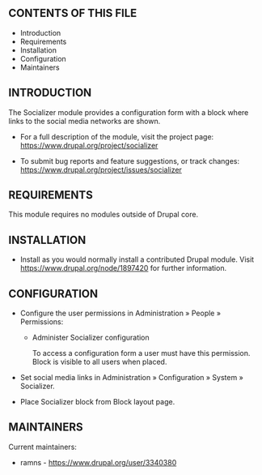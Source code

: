 CONTENTS OF THIS FILE
---------------------

* Introduction
* Requirements
* Installation
* Configuration
* Maintainers

INTRODUCTION
------------

The Socializer module provides a configuration form with a block where links to
the social media networks are shown.

* For a full description of the module, visit the project page:
  https://www.drupal.org/project/socializer

* To submit bug reports and feature suggestions, or track changes:
  https://www.drupal.org/project/issues/socializer

REQUIREMENTS
------------

This module requires no modules outside of Drupal core.

INSTALLATION
------------

* Install as you would normally install a contributed Drupal module. Visit
  https://www.drupal.org/node/1897420 for further information.

CONFIGURATION
-------------

* Configure the user permissions in Administration » People » Permissions:

  - Administer Socializer configuration

    To access a configuration form a user must have this permission. Block is
  visible to all users when placed.

* Set social media links in Administration » Configuration » System »
Socializer.

* Place Socializer block from Block layout page.

MAINTAINERS
-----------

Current maintainers:
* ramns - https://www.drupal.org/user/3340380
